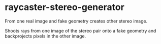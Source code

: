 # raycaster-stereo-generator
From one real image and fake geometry creates other stereo image.

Shoots rays from one image of the stereo pair onto a fake geometry and backprojects pixels in the other image.
